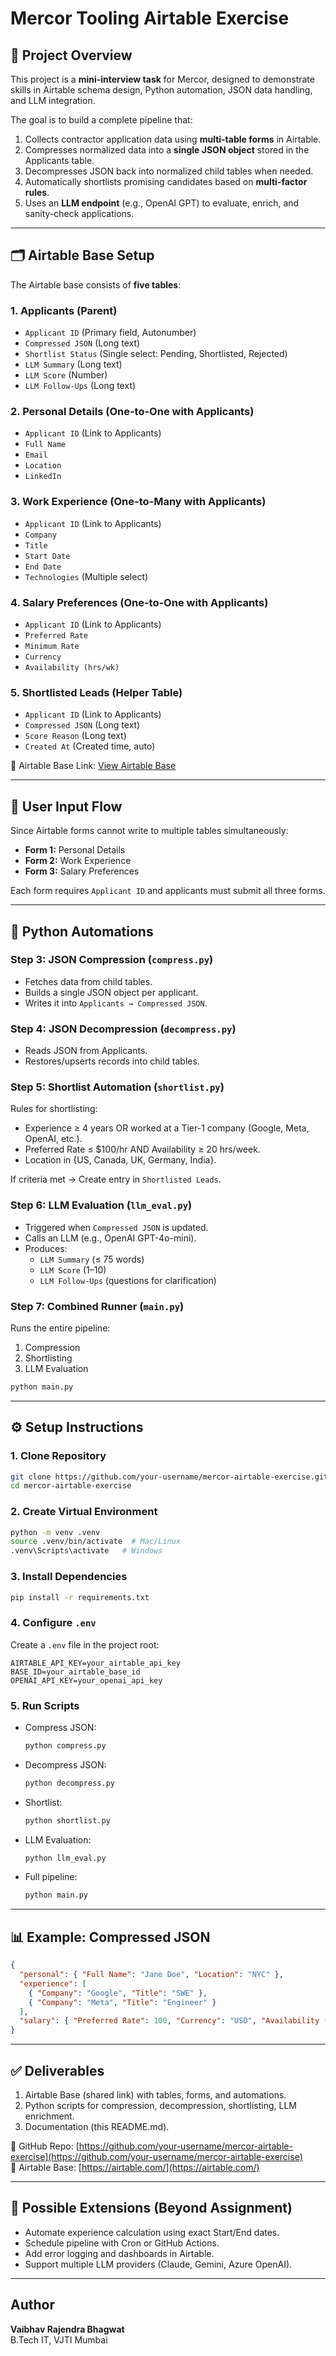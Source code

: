 # Mercor Tooling Airtable Exercise

## 📌 Project Overview
This project is a **mini-interview task** for Mercor, designed to demonstrate skills in Airtable schema design, Python automation, JSON data handling, and LLM integration.

The goal is to build a complete pipeline that:
1. Collects contractor application data using **multi-table forms** in Airtable.
2. Compresses normalized data into a **single JSON object** stored in the Applicants table.
3. Decompresses JSON back into normalized child tables when needed.
4. Automatically shortlists promising candidates based on **multi-factor rules**.
5. Uses an **LLM endpoint** (e.g., OpenAI GPT) to evaluate, enrich, and sanity-check applications.

---

## 🗂️ Airtable Base Setup

The Airtable base consists of **five tables**:

### 1. Applicants (Parent)
- `Applicant ID` (Primary field, Autonumber)
- `Compressed JSON` (Long text)
- `Shortlist Status` (Single select: Pending, Shortlisted, Rejected)
- `LLM Summary` (Long text)
- `LLM Score` (Number)
- `LLM Follow-Ups` (Long text)

### 2. Personal Details (One-to-One with Applicants)
- `Applicant ID` (Link to Applicants)
- `Full Name`
- `Email`
- `Location`
- `LinkedIn`

### 3. Work Experience (One-to-Many with Applicants)
- `Applicant ID` (Link to Applicants)
- `Company`
- `Title`
- `Start Date`
- `End Date`
- `Technologies` (Multiple select)

### 4. Salary Preferences (One-to-One with Applicants)
- `Applicant ID` (Link to Applicants)
- `Preferred Rate`
- `Minimum Rate`
- `Currency`
- `Availability (hrs/wk)`

### 5. Shortlisted Leads (Helper Table)
- `Applicant ID` (Link to Applicants)
- `Compressed JSON` (Long text)
- `Score Reason` (Long text)
- `Created At` (Created time, auto)

🔗 Airtable Base Link: [View Airtable Base](https://airtable.com/)  

---

## 📝 User Input Flow

Since Airtable forms cannot write to multiple tables simultaneously:
- **Form 1:** Personal Details  
- **Form 2:** Work Experience  
- **Form 3:** Salary Preferences  

Each form requires `Applicant ID` and applicants must submit all three forms.

---

## 🐍 Python Automations

### Step 3: JSON Compression (`compress.py`)
- Fetches data from child tables.
- Builds a single JSON object per applicant.
- Writes it into `Applicants → Compressed JSON`.

### Step 4: JSON Decompression (`decompress.py`)
- Reads JSON from Applicants.
- Restores/upserts records into child tables.

### Step 5: Shortlist Automation (`shortlist.py`)
Rules for shortlisting:
- Experience ≥ 4 years OR worked at a Tier-1 company (Google, Meta, OpenAI, etc.).
- Preferred Rate ≤ $100/hr AND Availability ≥ 20 hrs/week.
- Location in {US, Canada, UK, Germany, India}.

If criteria met → Create entry in `Shortlisted Leads`.

### Step 6: LLM Evaluation (`llm_eval.py`)
- Triggered when `Compressed JSON` is updated.
- Calls an LLM (e.g., OpenAI GPT-4o-mini).
- Produces:
  - `LLM Summary` (≤ 75 words)
  - `LLM Score` (1–10)
  - `LLM Follow-Ups` (questions for clarification)

### Step 7: Combined Runner (`main.py`)
Runs the entire pipeline:
1. Compression  
2. Shortlisting  
3. LLM Evaluation  

```bash
python main.py
```

---

## ⚙️ Setup Instructions

### 1. Clone Repository
```bash
git clone https://github.com/your-username/mercor-airtable-exercise.git
cd mercor-airtable-exercise
```

### 2. Create Virtual Environment
```bash
python -m venv .venv
source .venv/bin/activate  # Mac/Linux
.venv\Scripts\activate   # Windows
```

### 3. Install Dependencies
```bash
pip install -r requirements.txt
```

### 4. Configure `.env`
Create a `.env` file in the project root:

```env
AIRTABLE_API_KEY=your_airtable_api_key
BASE_ID=your_airtable_base_id
OPENAI_API_KEY=your_openai_api_key
```

### 5. Run Scripts
- Compress JSON:  
  ```bash
  python compress.py
  ```

- Decompress JSON:  
  ```bash
  python decompress.py
  ```

- Shortlist:  
  ```bash
  python shortlist.py
  ```

- LLM Evaluation:  
  ```bash
  python llm_eval.py
  ```

- Full pipeline:  
  ```bash
  python main.py
  ```

---

## 📊 Example: Compressed JSON

```json
{
  "personal": { "Full Name": "Jane Doe", "Location": "NYC" },
  "experience": [
    { "Company": "Google", "Title": "SWE" },
    { "Company": "Meta", "Title": "Engineer" }
  ],
  "salary": { "Preferred Rate": 100, "Currency": "USD", "Availability (hrs/wk)": 25 }
}
```

---

## ✅ Deliverables

1. Airtable Base (shared link) with tables, forms, and automations.  
2. Python scripts for compression, decompression, shortlisting, LLM enrichment.  
3. Documentation (this README.md).  

🔗 GitHub Repo: [https://github.com/your-username/mercor-airtable-exercise](https://github.com/your-username/mercor-airtable-exercise)  
🔗 Airtable Base: [https://airtable.com/](https://airtable.com/)  

---

## 🚀 Possible Extensions (Beyond Assignment)
- Automate experience calculation using exact Start/End dates.  
- Schedule pipeline with Cron or GitHub Actions.  
- Add error logging and dashboards in Airtable.  
- Support multiple LLM providers (Claude, Gemini, Azure OpenAI).  

---

## Author
**Vaibhav Rajendra Bhagwat**  
B.Tech IT, VJTI Mumbai  
